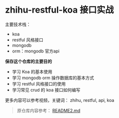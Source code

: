 # zhihu-restful-koa 接口实战

主要技术栈：

- koa
- restful 风格接口
- mongodb
- orm：mongodb 官方api

**保存这个仓库的主要目的**


- 学习 Koa 的基本使用
- 学习 mongodb orm 操作数据库的基本方式
- 学习 restful 风格接口的使用
- 学习常见 crud 的 koa 接口如何编写


更多内容可以参考视频，关键词： zhihu, restful, api, koa

> 原仓库内容参考： [README2.md](./README2.md)